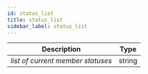 ```yaml
---
id: status_list
title: status_list
sidebar_label: status_list
---
```


|            Description            |  Type  |
| :-------------------------------: | :----: |
| _list of current member statuses_ | string |
